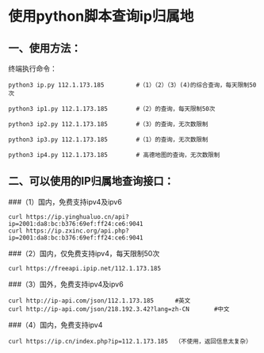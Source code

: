 # 使用python脚本查询ip归属地

## 一、使用方法：
终端执行命令：
```
python3 ip.py 112.1.173.185         #（1）（2）（3）(4)的综合查询，每天限制50次

python3 ip1.py 112.1.173.185        #（2）的查询，每天限制50次

python3 ip2.py 112.1.173.185        #（3）的查询，无次数限制

python3 ip3.py 112.1.173.185        #（1）的查询，无次数限制

python3 ip4.py 112.1.173.185        # 高德地图的查询，无次数限制
```

## 二、可以使用的IP归属地查询接口：

###（1）国内，免费支持ipv4及ipv6
```
curl https://ip.yinghualuo.cn/api?ip=2001:da8:bc:b376:69ef:ff24:ce6:9041
curl https://ip.zxinc.org/api.php?ip=2001:da8:bc:b376:69ef:ff24:ce6:9041
```
###（2）国内，仅免费支持ipv4，每天限制50次
```
curl https://freeapi.ipip.net/112.1.173.185
```

###（3）国外，免费支持ipv4及ipv6
```
curl http://ip-api.com/json/112.1.173.185      #英文
curl http://ip-api.com/json/218.192.3.42?lang=zh-CN       #中文
```

###（4）国内，免费支持ipv4
```
curl https://ip.cn/index.php?ip=112.1.173.185  （不使用，返回信息太复杂）
```



